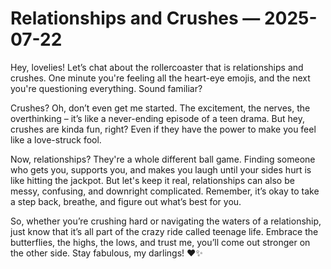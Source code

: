 # Relationships and Crushes — 2025-07-22

Hey, lovelies! Let’s chat about the rollercoaster that is relationships and crushes. One minute you're feeling all the heart-eye emojis, and the next you're questioning everything. Sound familiar?

Crushes? Oh, don’t even get me started. The excitement, the nerves, the overthinking – it’s like a never-ending episode of a teen drama. But hey, crushes are kinda fun, right? Even if they have the power to make you feel like a love-struck fool.

Now, relationships? They're a whole different ball game. Finding someone who gets you, supports you, and makes you laugh until your sides hurt is like hitting the jackpot. But let's keep it real, relationships can also be messy, confusing, and downright complicated. Remember, it’s okay to take a step back, breathe, and figure out what’s best for you.

So, whether you’re crushing hard or navigating the waters of a relationship, just know that it’s all part of the crazy ride called teenage life. Embrace the butterflies, the highs, the lows, and trust me, you’ll come out stronger on the other side. Stay fabulous, my darlings! ❤️✨